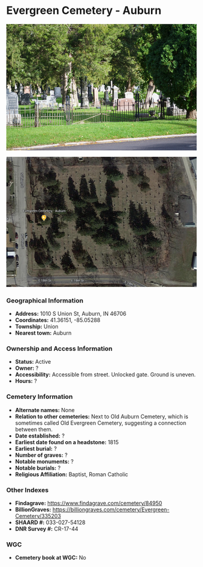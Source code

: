 # Evergreen Cemetery - Auburn

![Evergreen Cemetery (Auburn) Entrance](https://github.com/FyoAtEPL/DeKalbCemeteries/blob/main/images/cemeteryPhotos/EvergreenAuburn.png "Evergreen Cemetery - Auburn - Entrance")

![Evergreen Cemetery (Auburn) on Google Earth](https://github.com/FyoAtEPL/DeKalbCemeteries/blob/main/images/mapImages/EvergreenAuburnEarth.png "Evergreen Cemetery - Auburn-  on Google Earth")

### Geographical Information
- **Address:** 1010 S Union St, Auburn, IN 46706
- **Coordinates:** 41.36151, -85.05288
- **Township:** Union
- **Nearest town:** Auburn

### Ownership and Access Information
- **Status:** Active
- **Owner:** ?
- **Accessibility:** Accessible from street. Unlocked gate. Ground is uneven.
- **Hours:** ?

### Cemetery Information
- **Alternate names:** None
- **Relation to other cemeteries:** Next to Old Auburn Cemetery, which is sometimes called Old Evergreen Cemetery, suggesting a connection between them.
- **Date established:** ?
- **Earliest date found on a headstone:** 1815
- **Earliest burial:** ?
- **Number of graves:** ?
- **Notable monuments:** ?
- **Notable burials:** ?
- **Religious Affiliation:** Baptist, Roman Catholic

### Other Indexes
- **Findagrave:** https://www.findagrave.com/cemetery/84950
- **BillionGraves:**  https://billiongraves.com/cemetery/Evergreen-Cemetery/335203
- **SHAARD #:** 033-027-54128
- **DNR Survey #:** CR-17-44


### WGC
- **Cemetery book at WGC:** No
